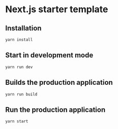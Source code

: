 # Next.js starter template <br />

## Installation <br />

`yarn install`

## Start in development mode<br />

`yarn run dev`

## Builds the production application <br />

`yarn run build`

## Run the production application <br />

`yarn start`
